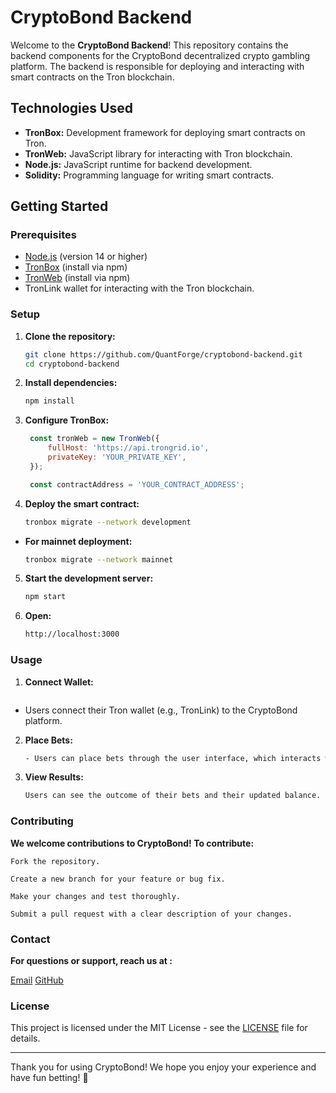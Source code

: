 # CryptoBond Backend

Welcome to the **CryptoBond Backend**! This repository contains the backend components for the CryptoBond decentralized crypto gambling platform. The backend is responsible for deploying and interacting with smart contracts on the Tron blockchain.

## Technologies Used

- **TronBox:** Development framework for deploying smart contracts on Tron.
- **TronWeb:** JavaScript library for interacting with Tron blockchain.
- **Node.js:** JavaScript runtime for backend development.
- **Solidity:** Programming language for writing smart contracts.

## Getting Started

### Prerequisites

- [Node.js](https://nodejs.org) (version 14 or higher)
- [TronBox](https://github.com/tronprotocol/tronbox) (install via npm)
- [TronWeb](https://github.com/tronprotocol/tronweb) (install via npm)
- TronLink wallet for interacting with the Tron blockchain.

### Setup

1. **Clone the repository:**
   ```sh
   git clone https://github.com/QuantForge/cryptobond-backend.git
   cd cryptobond-backend

2. **Install dependencies:**
   ```sh
   npm install

3. **Configure TronBox:**
   ```javascript
	const tronWeb = new TronWeb({
		fullHost: 'https://api.trongrid.io',
		privateKey: 'YOUR_PRIVATE_KEY',
	});

	const contractAddress = 'YOUR_CONTRACT_ADDRESS';

4. **Deploy the smart contract:**
   ```sh
   tronbox migrate --network development

- **For mainnet deployment:**
   ```sh
  tronbox migrate --network mainnet


5. **Start the development server:**
   ```sh
   npm start

6. **Open:**
   ```sh
   http://localhost:3000

### Usage


1. **Connect Wallet:**
   ```sh
  - Users connect their Tron wallet (e.g., TronLink) to the CryptoBond platform.

2. **Place Bets:**
   ```sh
   - Users can place bets through the user interface, which interacts with the smart contracts on the Tron blockchain.

3. **View Results:**
   ```sh
   Users can see the outcome of their bets and their updated balance.

### Contributing


**We welcome contributions to CryptoBond! To contribute:**

	Fork the repository.
 
 	Create a new branch for your feature or bug fix.
  
  	Make your changes and test thoroughly.
   
   	Submit a pull request with a clear description of your changes.

### Contact

**For questions or support, reach us at :**

[Email](quantforg@gmail.com)
[GitHub](https://github.com/QuantForge)

### License

This project is licensed under the MIT License - see the [LICENSE](LICENSE) file for details.

---------------

Thank you for using CryptoBond! We hope you enjoy your experience and have fun betting! 🚀
